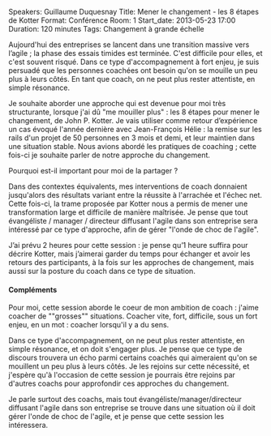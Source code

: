 Speakers: Guillaume Duquesnay
Title: Mener le changement - les 8 étapes de Kotter
Format: Conférence
Room: 1
Start_date: 2013-05-23 17:00
Duration: 120 minutes
Tags: Changement à grande échelle

Aujourd'hui des entreprises se lancent dans une transition massive vers l’agile ; la phase des essais timides est terminée.
C'est difficile pour elles, et c'est souvent risqué.
Dans ce type d'accompagnement à fort enjeu, je suis persuadé que les personnes coachées ont besoin qu'on se mouille un peu plus à leurs côtés.
En tant que coach, on ne peut plus rester attentiste, en simple résonance. 

Je souhaite aborder une approche qui est devenue pour moi très structurante, lorsque j'ai dû "me mouiller plus" : les 8 étapes pour mener le changement, de John P. Kotter.
Je vais utiliser comme retour d’expérience un cas évoqué l'année dernière avec Jean-François Hélie : la remise sur les rails d'un projet de 50 personnes en 3 mois et demi, et leur maintien dans une situation stable.
Nous avions abordé les pratiques de coaching ; cette fois-ci je souhaite parler de notre approche du changement.

Pourquoi est-il important pour moi de la partager ?

Dans des contextes équivalents, mes interventions de coach donnaient jusqu'alors des résultats variant entre la réussite à l'arrachée et l'échec net.
Cette fois-ci, la trame proposée par Kotter nous a permis de mener une transformation large et difficile de manière maîtrisée.
Je pense que tout évangéliste / manager / directeur diffusant l'agile dans son entreprise sera intéressé par ce type d'approche, afin de gérer "l'onde de choc de l'agile".

J’ai prévu 2 heures pour cette session : je pense qu’1 heure suffira pour décrire Kotter, mais j’aimerai garder du temps pour échanger et avoir les retours des participants, à la fois sur les approches de changement, mais aussi sur la posture du coach dans ce type de situation.

#### Compléments

Pour moi, cette session aborde le coeur de mon ambition de coach : j'aime coacher de ""grosses"" situations.
Coacher vite, fort, difficile, sous un fort enjeu, en un mot : coacher lorsqu'il y a du sens. 

Dans ce type d'accompagnement, on ne peut plus rester attentiste, en simple résonance, et on doit s'engager plus.
Je pense que ce type de discours trouvera un écho parmi certains coachés qui aimeraient qu'on se mouillent un peu plus à leurs côtés.
Je les rejoins sur cette nécessité, et j'espère qu'à l'occasion de cette session je pourrais être rejoins par d'autres coachs pour approfondir ces approches du changement.

Je parle surtout des coachs, mais tout évangéliste/manager/directeur diffusant l'agile dans son entreprise se trouve dans une situation où il doit gérer l'onde de choc de l'agile, et je pense que cette session les intéressera.
